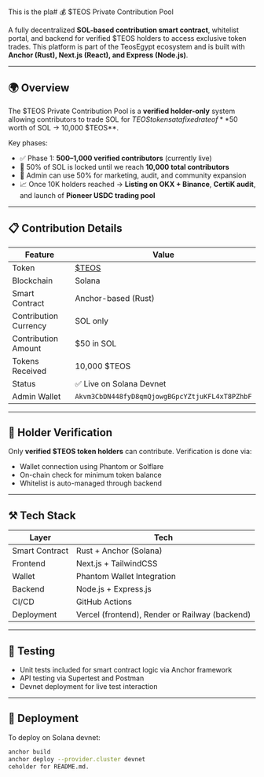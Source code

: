 This is the pla# 💰 $TEOS Private Contribution Pool

A fully decentralized **SOL-based contribution smart contract**, whitelist portal, and backend for verified $TEOS holders to access exclusive token trades. This platform is part of the TeosEgypt ecosystem and is built with **Anchor (Rust), Next.js (React), and Express (Node.js)**.

---

## 🌍 Overview

The $TEOS Private Contribution Pool is a **verified holder-only** system allowing contributors to trade SOL for $TEOS tokens at a fixed rate of **$50 worth of SOL → 10,000 $TEOS**.

Key phases:
- ✅ Phase 1: **500–1,000 verified contributors** (currently live)
- 🔐 50% of SOL is locked until we reach **10,000 total contributors**
- 💼 Admin can use 50% for marketing, audit, and community expansion
- 📈 Once 10K holders reached → **Listing on OKX + Binance**, **CertiK audit**, and launch of **Pioneer USDC trading pool**

---

## 📋 Contribution Details

| Feature                 | Value                                  |
|------------------------|----------------------------------------|
| Token                  | [$TEOS](https://solscan.io/token/AhXBUQmbhv9dNoZCiMYmXF4Gyi1cjQthWHFhTL2CJaSo) |
| Blockchain             | Solana                                 |
| Smart Contract         | Anchor-based (Rust)                    |
| Contribution Currency  | SOL only                               |
| Contribution Amount    | $50 in SOL                             |
| Tokens Received        | 10,000 $TEOS                           |
| Status                 | ✅ Live on Solana Devnet                |
| Admin Wallet           | `Akvm3CbDN448fyD8qmQjowgBGpcYZtjuKFL4xT8PZhbF` |

---

## 🔐 Holder Verification

Only **verified $TEOS token holders** can contribute. Verification is done via:

- Wallet connection using Phantom or Solflare
- On-chain check for minimum token balance
- Whitelist is auto-managed through backend

---

## ⚒️ Tech Stack

| Layer        | Tech                         |
|--------------|------------------------------|
| Smart Contract | Rust + Anchor (Solana)      |
| Frontend     | Next.js + TailwindCSS        |
| Wallet       | Phantom Wallet Integration   |
| Backend      | Node.js + Express.js         |
| CI/CD        | GitHub Actions               |
| Deployment   | Vercel (frontend), Render or Railway (backend) |

---

## 🧪 Testing

- Unit tests included for smart contract logic via Anchor framework
- API testing via Supertest and Postman
- Devnet deployment for live test interaction

---

## 🚀 Deployment

To deploy on Solana devnet:

```bash
anchor build
anchor deploy --provider.cluster devnet
ceholder for README.md.
